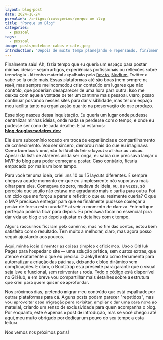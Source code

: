 ```yaml
---
layout: blog-post
date: 2024-10-24
permalink: /artigos/:categories/porque-um-blog
title: "Porque um Blog"
categories:
  - pessoal
tags:
  - pessoal
image: posts/notebook-cabos-e-cafe.jpeg
introduction: "Depois de muito tempo planejando e repensando, finalmente decidi lançar meu próprio blog. Aqui, vou reunir meus artigos, experiências e pensamentos sobre tecnologia, todos em um espaço centralizado e pessoal. Embora já tenha conteúdo espalhado em outras plataformas, sempre senti a necessidade de ter um lugar que realmente fosse meu."
---
```


Finalmente saiu! Ah, fazia tempo que eu queria um espaço para postar minhas ideias – sejam artigos, experiências
profissionais ou reflexões sobre tecnologia. Já tenho material espalhado
pelo [Dev.to](http://dev.to/), [Medium](https://medium.com/), Twitter e sabe-se lá onde mais. Essas plataformas até são
boas (~~nem sempre na real~~), mas sempre me incomodou criar conteúdo em lugares que não controlo, que poderiam
desaparecer de uma hora para outra. Isso me deixou com aquela vontade de ter um cantinho mais pessoal. Claro, posso
continuar postando nesses sites para dar visibilidade, mas ter um espaço meu facilita tanto na organização quanto na
preservação do que produzo.

Esse blog nasceu dessa inquietação. Eu queria um lugar onde pudesse centralizar minhas ideias, onde nada se perdesse com
o tempo, e onde eu pudesse ser dono de cada detalhe. E cá estamos:
[**blog.douglasmedeiros.dev**](http://blog.douglasmedeiros.dev).

Ele é um subdomínio focado em troca de experiências e compartilhamento de conhecimento. Vou ser sincero, demorou mais do
que eu imaginava. Como bom back-end, não foi fácil definir o layout e alinhar as coisas. Apesar da lista de afazeres
ainda ser longa, eu sabia que precisava lançar o MVP do blog para poder começar a postar. Caso contrário, ficaria
empacado por mais um bom tempo.

Para você ter uma ideia, criei uns 10 ou 15 layouts diferentes. E sempre chegava aquele momento em que eu simplesmente
não suportava mais olhar para eles. Começava do zero, mudava de ideia, ou, às vezes, só percebia que aquilo não estava
me agradando mais e partia para outra. Foi um ciclo que me forçou a parar e refletir: o que eu realmente queria? O que o
MVP precisava entregar para que eu finalmente pudesse começar a postar de forma estruturada? E aí veio o momento de
clareza. Entendi que perfeição poderia ficar para depois. Eu precisava focar no essencial para dar vida ao blog e só
depois ajustar os detalhes com o tempo.

Alguns rascunhos ficaram pelo caminho, mas no fim das contas, estou bem satisfeito com o resultado. Tem muito a
melhorar, claro, mas agora posso seguir ajustando aos poucos.

Aqui, minha ideia é manter as coisas simples e eficientes. Uso o GitHub Pages para hospedar o site — uma solução
prática, sem custos extras, que atende exatamente o que eu preciso. O Jekyll entra como ferramenta para automatizar a
criação das páginas, deixando o blog dinâmico sem complicações. E claro, o Bootstrap está presente para garantir que o
visual seja leve e funcional, sem reinventar a
roda. [Todo o código](https://github.com/medeirosinacio/blog.douglasmedeiros.dev) está disponível no GitHub, e em breve
vou compartilhar mais detalhes sobre a estrutura que criei para quem quiser se aprofundar.

Nos próximos dias, pretendo migrar meu conteúdo que está espalhado por outras plataformas para cá. Alguns posts podem
parecer "repetidos", mas vou aproveitar essa migração para revisitar, ampliar e dar uma cara nova ao material, criando
um senso de exclusividade para quem acompanha o blog. Por enquanto, este é apenas o post de introdução, mas se você
chegou até aqui, meu muito obrigado por dedicar um pouco do seu tempo a esta leitura.

Nos vemos nos próximos posts!
